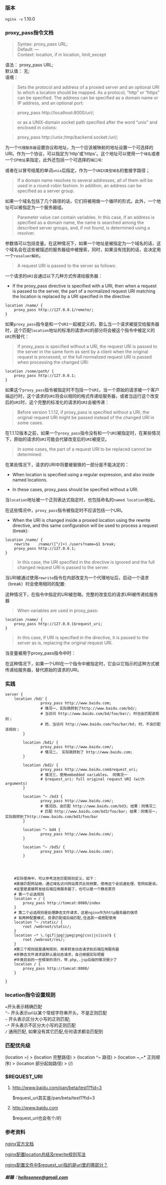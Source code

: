 ### 版本
`nginx -v`  1.10.0

### proxy_pass指令文档
>Syntax:	proxy_pass URL;  
Default:	—  
Context:	location, if in location, limit_except  

语法：  proxy_pass URL;  
默认值： 无;  
语境：  

>Sets the protocol and address of a proxied server and an optional URI to which a location should be mapped. As a protocol, “http” or “https” can be specified. The address can be specified as a domain name or IP address, and an optional port:  

>proxy_pass http://localhost:8000/uri/;

>or as a UNIX-domain socket path specified after the word “unix” and 
enclosed in colons:
    
>proxy_pass http://unix:/tmp/backend.socket:/uri/;    

为一个`代理服务器`设置协议和地址，为一个应该被映射的地址设置一个可选择的URI。作为一个协议，可以指定为'http'或'https'。这个地址可以使用一个`域名`或者一个`IP地址`来指定，此外还包括一个可选择的`端口号`:

或者在以冒号结尾的单词`unix`后指定，作为一个`UNIX类型域名`的套接字路径；

>If a domain name resolves to several addresses, all of them will be used in a round-robin fashion. In addition, an address can be specified as a server group.

如果一个域名包括了几个路径的话，它们将被用做一个循环的形式。此外，一个地址可以被指定为一个服务器组。

>Parameter value can contain variables. In this case, if an address is specified as a domain name, the name is searched among the described server groups, and, if not found, is determined using a resolver.

参数值可以包括变量。在这种情况下，如果一个地址是被指定为一个域名的话，这个域名会在这些被描述的服务器组中被搜索，同时，如果没有找到的话，会决定用一个`resolver解析`。

>A request URI is passed to the server as follows:

一个请求的`URI`会通过以下几种方式传递给服务器：

* If the proxy_pass directive is specified with a URI, then when a request is passed to the server, the part of a normalized request URI matching the location is replaced by a URI specified in the directive:
```
location /name/ {
    proxy_pass http://127.0.0.1/remote/;
}  
```  
如果`proxy_pass`指令是和一个`URI`一起被定义的，那么当一个请求被提交给服务器时，这个匹配`location`地址的标准的请求`URI`的部分将会被这个指令中被定义的`URI`所替代：

>If proxy_pass is specified without a URI, the request URI is passed to the server in the same form as sent by a client when the original request is processed, or the full normalized request URI is passed when processing the changed URI:
```
location /some/path/ {
    proxy_pass http://127.0.0.1;
}
```
如果这个`proxy_pass`指令被指定时不包括一个`URI`，当一个原始的请求被一个客户端运行时，这个请求的`URI`将会以相同的格式传递给服务器，或者当运行这个改变后的`URI`时，这个完整的标准化的请求的`URI`会被传递：

>Before version 1.1.12, if proxy_pass is specified without a URI, the original request URI might be passed instead of the changed URI in some cases.

在1.1.12版本之前，如果一个`proxy_pass`指令没有和一个`URI`被指定时，在某些情况下，原始的请求的`URI`可能会代替改变后的`URI`被提交。

>In some cases, the part of a request URI to be replaced cannot be determined:

在某些情况下，请求的URI中将要被替换的一部分是不能决定的：

* When location is specified using a regular expression, and also inside named locations.

* In these cases, proxy_pass should be specified without a URI.

当`location`地址被一个正则表达式指定时，也包括命名的`named location`地址。

在这些情况中，`proxy_pass`指令被指定时不应该包括一个URI。

* When the URI is changed inside a proxied location using the rewrite directive, and this same configuration will be used to process a request (break):
```
location /name/ {
    rewrite    /name/([^/]+) /users?name=$1 break;
    proxy_pass http://127.0.0.1;
}
```
>In this case, the URI specified in the directive is ignored and the full changed request URI is passed to the server.

当URI被通过使用`rewrite`指令在内部改变为一个代理地址后，启动一个请求（break）时会使用相同的配置:

这种情况下，在指令中指定的URI被忽略，完整的改变后的请求URI被传递给服务器

>When variables are used in proxy_pass:
```
location /name/ {
    proxy_pass http://127.0.0.1$request_uri;
}
```
>In this case, if URI is specified in the directive, it is passed to the server as is, replacing the original request URI.

当变量被用于proxy_pass指令中时：

在这种情况下，如果一个URI在一个指令中被指定时，它会以它指示的这种方式被传递给服务器，替代原始的请求的URI。

### 实践

```
server {
    location /bd/ {
                proxy_pass http://www.baidu.com;
                # 情况一，实际跳转到了http://www.baidu.com/bd/;
                # 当访问 http://www.baidu.com/bd/foo/bar/; 时也会匹配该规则；
                # 而，当访问 http://www.baidu.com/foo/bar/bd; 时，不会匹配该规则；
        }

        location /bd1/ {
                proxy_pass http://www.baidu.com/;
                # 情况二， 实际跳转到了 http://www.baidu.com;
        }

        location /bd2/ {
                proxy_pass http://www.baidu.com$request_uri;
                # 情况三，使用embedded variables。 同情况一
                # $request_uri: full original request URI (with arguments)            
        }
        
        location ^~ /bd3 {
                proxy_pass http://www.baidu.com/;
                # 情况四，会匹配 http://www.baidu.com/bd3; 结果：同情况二
                # 匹配 http://www.baidu.com/bd3/foo/bar; 结果：同情况一，实际跳转到了http://www.baidu.com/bd3/foo/bar
        }

        location ^~ bd4 {
                proxy_pass http://www.baidu.com/;
        }

        location ^~ /bd5/ {
                proxy_pass http://www.baidu.com/;
        }




    #实际使用中，可以参考这些匹配规则定义，如下：
    #直接匹配网站根，通过域名访问网站首页比较频繁，使用这个会加速处理，官网如是说。
    #这里是直接转发给后端应用服务器了，也可以是一个静态首页
    # 第一个必选规则
    location = / {
        proxy_pass http://tomcat:8080/index
    }
    # 第二个必选规则是处理静态文件请求，这是nginx作为http服务器的强项
    # 有两种配置模式，目录匹配或后缀匹配,任选其一或搭配使用
    location ^~ /static/ {
        root /webroot/static/;
    }
    location ~* \.(gif|jpg|jpeg|png|css|js|ico)$ {
        root /webroot/res/;
    }
    #第三个规则就是通用规则，用来转发动态请求到后端应用服务器
    #非静态文件请求就默认是动态请求，自己根据实际把握
    #毕竟目前的一些框架的流行，带.php,.jsp后缀的情况很少了
    location / {
        proxy_pass http://tomcat:8080/
    }

}

```
### location指令设置规则

`=`开头表示精确匹配  
`^~` 开头表示uri以某个常规字符串开头，不是正则匹配  
`~` 开头表示区分大小写的正则匹配;  
`~*` 开头表示不区分大小写的正则匹配  
`/` 通用匹配, 如果没有其它匹配,任何请求都会匹配到  


### 匹配优先级
(location =) > (location 完整路径) > (location ^~ 路径) > (location ~,~* 正则顺序) > (location 部分起始路径) > (/)

### $REQUEST_URI

1. http://www.baidu.com/pan/beta/test1?fid=3 
    
    $request_uri其实是/pan/beta/test1?fid=3
2. http://www.baidu.com

    $request_uri也会有个/的
    
### 参考资料
[nginx官方文档](http://nginx.org/en/docs/http/ngx_http_proxy_module.html#proxy_pass)

[nginx配置location总结及rewrite规则写法](http://seanlook.com/2015/05/17/nginx-location-rewrite/)

[nginx配置文件中$request_uri指的是url里的哪部分？](https://yq.aliyun.com/articles/556175)

##### 邮箱：<hellosonee@gmail.com>
